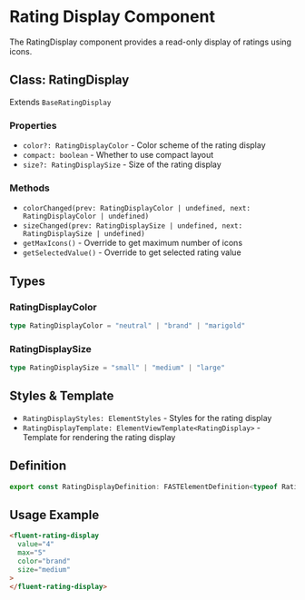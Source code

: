 # Rating Display Component

The RatingDisplay component provides a read-only display of ratings using icons.

## Class: RatingDisplay

Extends `BaseRatingDisplay`

### Properties

- `color?: RatingDisplayColor` - Color scheme of the rating display
- `compact: boolean` - Whether to use compact layout
- `size?: RatingDisplaySize` - Size of the rating display

### Methods

- `colorChanged(prev: RatingDisplayColor | undefined, next: RatingDisplayColor | undefined)`
- `sizeChanged(prev: RatingDisplaySize | undefined, next: RatingDisplaySize | undefined)`
- `getMaxIcons()` - Override to get maximum number of icons
- `getSelectedValue()` - Override to get selected rating value

## Types

### RatingDisplayColor

```typescript
type RatingDisplayColor = "neutral" | "brand" | "marigold"
```

### RatingDisplaySize

```typescript
type RatingDisplaySize = "small" | "medium" | "large"
```

## Styles & Template

- `RatingDisplayStyles: ElementStyles` - Styles for the rating display
- `RatingDisplayTemplate: ElementViewTemplate<RatingDisplay>` - Template for rendering the rating display

## Definition

```typescript
export const RatingDisplayDefinition: FASTElementDefinition<typeof RatingDisplay>
```

## Usage Example

```html
<fluent-rating-display
  value="4"
  max="5"
  color="brand"
  size="medium"
>
</fluent-rating-display>
```
